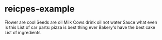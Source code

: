 # reicpes-example

Flower are cool
Seeds are oil
Milk Cows drink oil not water
Sauce what even is this
List of car parts: pizza is best thing ever
Bakery's have the best cake
List of ingredients
